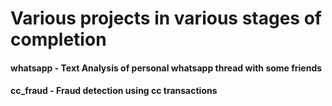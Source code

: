# Various projects in various stages of completion

#### whatsapp - Text Analysis of personal whatsapp thread with some friends

#### cc_fraud - Fraud detection using cc transactions
